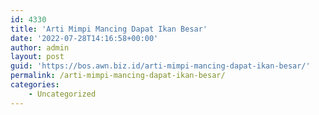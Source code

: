 ```yaml
---
id: 4330
title: 'Arti Mimpi Mancing Dapat Ikan Besar'
date: '2022-07-28T14:16:58+00:00'
author: admin
layout: post
guid: 'https://bos.awn.biz.id/arti-mimpi-mancing-dapat-ikan-besar/'
permalink: /arti-mimpi-mancing-dapat-ikan-besar/
categories:
    - Uncategorized
---
```


